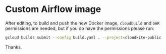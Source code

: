 # Custom Airflow image

After editing, to build and push the new Docker image, `cloudbuild` and `GAR` permissions are needed, but if you do have the permissions please run:

```bash
gcloud builds submit --config build.yaml . --project=cloudkite-public

```
Thanks.
